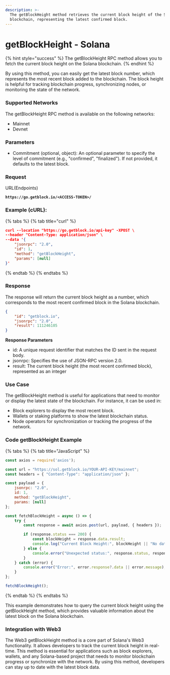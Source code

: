 ```yaml
---
description: >-
  The getBlockHeight method retrieves the current block height of the Solana
  blockchain, representing the latest confirmed block.
---
```


# getBlockHeight - Solana

{% hint style="success" %}
The getBlockHeight RPC method allows you to fetch the current block height on the Solana blockchain.&#x20;
{% endhint %}

By using this method, you can easily get the latest block number, which represents the most recent block added to the blockchain. The block height is helpful for tracking blockchain progress, synchronizing nodes, or monitoring the state of the network.

### **Supported Networks**

The getBlockHeight RPC method is available on the following networks:

* Mainnet
* Devnet

### Parameters

* Commitment (optional, object): An optional parameter to specify the level of commitment (e.g., "confirmed", "finalized"). If not provided, it defaults to the latest block.

### Request

URL(Endpoints)

<pre class="language-json" data-full-width="false"><code class="lang-json"><strong>https://go.getblock.io/&#x3C;ACCESS-TOKEN>/
</strong></code></pre>

### Example (cURL):

{% tabs %}
{% tab title="curl" %}
```json
curl --location "https://go.getblock.io/api-key" -XPOST \
--header "Content-Type: application/json" \
--data '{
    "jsonrpc": "2.0",
    "id": 1,
    "method": "getBlockHeight",
    "params": [null]
}'
```
{% endtab %}
{% endtabs %}

### Response

The response will return the current block height as a number, which corresponds to the most recent confirmed block in the Solana blockchain.

```json
{
    "id": "getblock.io",
    "jsonrpc": "2.0",
    "result": 111246105
}
```

**Response Parameters**

* id: A unique request identifier that matches the ID sent in the request body.
* jsonrpc: Specifies the use of JSON-RPC version 2.0.
* result: The current block height (the most recent confirmed block), represented as an integer

### Use Case

The getBlockHeight method is useful for applications that need to monitor or display the latest state of the blockchain. For instance, it can be used in:

* Block explorers to display the most recent block.
* Wallets or staking platforms to show the latest blockchain status.
* Node operators for synchronization or tracking the progress of the network.

### Code getBlockHeight  Example

{% tabs %}
{% tab title="JavaScript" %}
```javascript
const axios = require('axios');

const url = "https://sol.getblock.io/YOUR-API-KEY/mainnet";
const headers = { "Content-Type": "application/json" };

const payload = {
    jsonrpc: "2.0",
    id: 1, 
    method: "getBlockHeight",
    params: [null]
};

const fetchBlockHeight = async () => {
    try {
        const response = await axios.post(url, payload, { headers });

        if (response.status === 200) {
            const blockHeight = response.data.result;
            console.log("Current Block Height:", blockHeight || "No data available");
        } else {
            console.error("Unexpected status:", response.status, response.statusText);
        }
    } catch (error) {
        console.error("Error:", error.response?.data || error.message);
    }
};

fetchBlockHeight();

```
{% endtab %}
{% endtabs %}

This example demonstrates how to query the current block height using the getBlockHeight method, which provides valuable information about the latest block on the Solana blockchain.

### Integration with Web3

The Web3 getBlockHeight method is a core part of Solana's Web3 functionality. It allows developers to track the current block height in real-time. This method is essential for applications such as block explorers, wallets, and any Solana-based project that needs to monitor blockchain progress or synchronize with the network. By using this method, developers can stay up to date with the latest block data.
